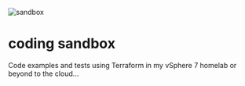 ![sandbox](https://user-images.githubusercontent.com/45919758/85199954-7cdae380-b2eb-11ea-8fca-5af0e996c60d.jpg)
# coding sandbox

Code examples and tests using Terraform in my vSphere 7 homelab or beyond to the cloud...
